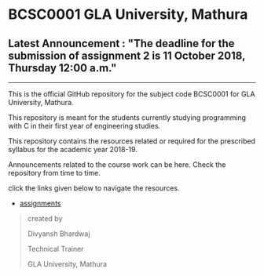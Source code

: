 # BCSC0001 GLA University, Mathura



## Latest Announcement : "The deadline for the submission of assignment 2 is 11 October 2018, Thursday 12:00 a.m."

 

____



This is the official GitHub repository for the subject code BCSC0001 for GLA University, Mathura. 

This repository is meant for the students currently studying programming with C in their first year of engineering studies.

This repository contains the resources related or required for the prescribed syllabus for the academic year 2018-19.

Announcements related to the course work can be here. Check the repository from time to time. 

click the links given below to navigate the resources.

- [assignments](https://github.com/dbc2201/gla-bcsc0001-2018/blob/master/assignments/README.md) 



> created by
>
> Divyansh Bhardwaj
>
> Technical Trainer
>
> GLA University, Mathura
